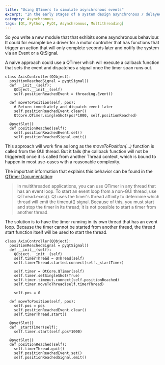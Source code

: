 ```yaml
---
title: "Using QTimers to simulate asynchronous events"
excerpt: "In the early stages of a system design asynchronous / delayed events can be simulated with QTimers but there are some pitfalls"
category: Asynchronous
tags: [Qt, Python, PyQt, Asynchronous, Multithreading]
---
```


So you write a new module that that exhibits some asynchronous behaviour. 
It could for example be a driver for a motor controller that has functions that trigger an action that will only complete seconds later and notify
the system via an Event or a QtSignal. 

A naive approach could use a QTimer which will execute a callback function that sets the event and dispatches a signal once the timer span runs out.
```
class AxisController(QObject):
  positionReachedSignal = pyqtSignal()
  def __init__(self):
    QObject.__init__(self)
    self.positionReachedEvent = threading.Event()
  
  def moveToPosition(self, pos):
    # Return immediately and dispatch event later
    self.positionReachedEvent.clear()
    QtCore.QTimer.singleShot(pos*1000, self.positionReached)
  
  @pyqtSlot()
  def positionReached(self):
    self.positionReachedEvent.set()
    self.positionReachedSignal.emit()
```
This approach will work fine as long as the *moveToPosition(...)* function is called from the GUI thread. 
But it fails (the callback function will not be triggered) once it is called from another Thread context, which is bound to happen in most use-cases with a reasonable complexity.

The important information that explains this behavior can be found in the [QTimer Documentation](http://doc.qt.io/qt-5/qtimer.html): 
> In multithreaded applications, you can use QTimer in any thread that has an event loop. 
> To start an event loop from a non-GUI thread, use QThread.exec(). Qt uses the timer's thread affinity to determine which thread will emit the timeout() signal. 
> Because of this, you must start and stop the timer in its thread; it is not possible to start a timer from another thread.

The solution is to have the timer running in its own thread that has an event loop. 
Because the timer cannot be started from another thread, the thread start function itself will be used to start the thread.

```
class AxisController(QObject):
  positionReachedSignal = pyqtSignal()
  def __init__(self):
    QObject.__init__(self)
    self.timerThread = QThread(self)
    self.timerThread.started.connect(self._startTimer)
    
    self.timer = QtCore.QTimer(self)
    self.timer.setSingleShot(True)
    self.timer.timeout.connect(self.positionReached)
    self.timer.moveToThread(self.timerThread)
    
    self.pos = 0
  
  def moveToPosition(self, pos):
    self.pos = pos
    self.positionReachedEvent.clear()
    self.timerThread.start()
  
  @pyqtSlot()
  def _startTimer(self):
    self.timer.start(self.pos*1000)
  
  @pyqtSlot()
  def positionReached(self):
    self.timerThread.quit()
    self.positionReachedEvent.set()
    self.positionReachedSignal.emit()
```
